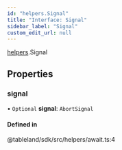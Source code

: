 ```yaml
---
id: "helpers.Signal"
title: "Interface: Signal"
sidebar_label: "Signal"
custom_edit_url: null
---
```


[helpers](../namespaces/helpers.md).Signal

## Properties

### signal

• `Optional` **signal**: `AbortSignal`

#### Defined in

@tableland/sdk/src/helpers/await.ts:4
